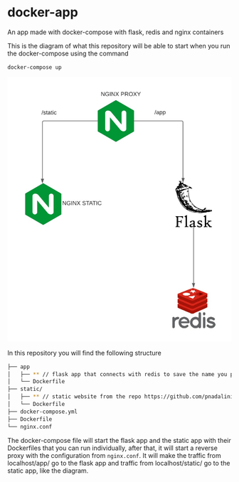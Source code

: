 # docker-app
An app made with docker-compose with flask, redis and nginx containers

This is the diagram of what this repository will be able to start when you run the docker-compose using the command
    
    docker-compose up

![Containers Diagram](diagram.png?raw=true "Diagram")

In this repository you will find the following structure
```bash
├── app
│   ├── ** // flask app that connects with redis to save the name you put on the param
│   └── Dockerfile
├── static/
│   ├── ** // static website from the repo https://github.com/pnadalini/HTML5_Test.git
│   └── Dockerfile
├── docker-compose.yml
├── Dockerfile
└── nginx.conf
```

The docker-compose file will start the flask app and the static app with their Dockerfiles that you can run individually, after that, it will start a reverse proxy with the configuration from `nginx.conf`. It will make the traffic from localhost/app/ go to the flask app and traffic from localhost/static/ go to the static app, like the diagram.
